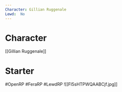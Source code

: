 ```yaml
---
Character: Gillian Ruggenale
Lewd:  No
---
```

# Character
[[Gillian Ruggenale]]

# Starter


#OpenRP #FeraRP #LewdRP
![[Fl5sHTPWQAABCjf.jpg]]